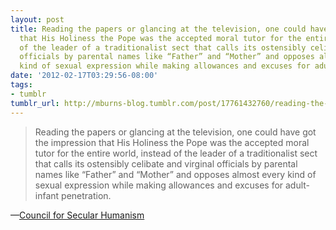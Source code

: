 ```yaml
---
layout: post
title: Reading the papers or glancing at the television, one could have got the impression
  that His Holiness the Pope was the accepted moral tutor for the entire world, instead
  of the leader of a traditionalist sect that calls its ostensibly celibate and virginal
  officials by parental names like “Father” and “Mother” and opposes almost every
  kind of sexual expression while making allowances and excuses for adult-infant penetration.
date: '2012-02-17T03:29:56-08:00'
tags:
- tumblr
tumblr_url: http://mburns-blog.tumblr.com/post/17761432760/reading-the-papers-or-glancing-at-the-television
---
```

<blockquote>Reading the papers or glancing at the television, one could have got the impression that His Holiness the Pope was the accepted moral tutor for the entire world, instead of the leader of a traditionalist sect that calls its ostensibly celibate and virginal officials by parental names like &ldquo;Father&rdquo; and &ldquo;Mother&rdquo; and opposes almost every kind of sexual expression while making allowances and excuses for adult-infant penetration.</blockquote>&#8212;<a href="http://www.secularhumanism.org/index.php?section=library&amp;page=hitchens_24_2">Council for Secular Humanism</a>
